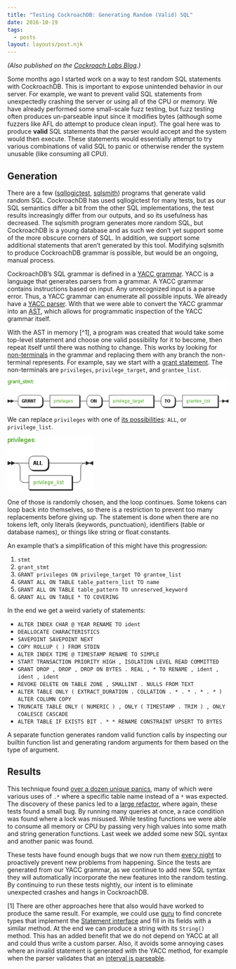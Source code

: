 ```yaml
---
title: "Testing CockroachDB: Generating Random (Valid) SQL"
date: 2016-10-19
tags:
  - posts
layout: layouts/post.njk
---
```


_(Also published on the [Cockroach Labs Blog](https://www.cockroachlabs.com/blog/testing-random-valid-sql-in-cockroachdb/).)_

Some months ago I started work on a way to test random SQL statements with CockroachDB. This is important to expose unintended behavior in our server. For example, we want to prevent valid SQL statements from unexpectedly crashing the server or using all of the CPU or memory. We have already performed some small-scale fuzz testing, but fuzz testing often produces un-parseable input since it modifies bytes (although some fuzzers like AFL do attempt to produce clean input). The goal here was to produce **valid** SQL statements that the parser would accept and the system would then execute. These statements would essentially attempt to try various combinations of valid SQL to panic or otherwise render the system unusable (like consuming all CPU).

## Generation

There are a few ([sqllogictest](https://www.sqlite.org/sqllogictest/doc/trunk/about.wiki), [sqlsmith](https://github.com/anse1/sqlsmith)) programs that generate valid random SQL. CockroachDB has used sqllogictest for many tests, but as our SQL semantics differ a bit from the other SQL implementations, the test results increasingly differ from our outputs, and so its usefulness has decreased. The sqlsmith program generates more random SQL, but CockroachDB is a young database and as such we don’t yet support some of the more obscure corners of SQL. In addition, we support some additional statements that aren’t generated by this tool. Modifying sqlsmith to produce CockroachDB grammar is possible, but would be an ongoing, manual process.

CockroachDB’s SQL grammar is defined in a [YACC grammar](https://github.com/cockroachdb/cockroach/blob/develop/sql/parser/sql.y). YACC is a language that generates parsers from a grammar. A YACC grammar contains instructions based on input. Any unrecognized input is a parse error. Thus, a YACC grammar can enumerate all possible inputs. We already have a [YACC parser](https://www.cockroachlabs.com/blog/efficient-documentation-using-sql-grammar-diagrams/). With that we were able to convert the YACC grammar into an [AST](https://en.wikipedia.org/wiki/Abstract_syntax_tree), which allows for programmatic inspection of the YACC grammar itself.

With the AST in memory [^1], a program was created that would take some top-level statement and choose one valid possibility for it to become, then repeat itself until there was nothing to change. This works by looking for [non-terminals](https://en.wikipedia.org/wiki/Terminal_and_nonterminal_symbols#Nonterminal_symbols) in the grammar and replacing them with any branch the non-terminal represents. For example, say we start with a [grant statement](https://www.cockroachlabs.com/docs/sql-grammar.html#grant_stmt). The non-terminals are `privileges`, `privilege_target`, and `grantee_list`.

<img src="/public/images/grant.png" alt="grant grammar diagram">

We can replace `privileges` with one of [its possibilities](https://www.cockroachlabs.com/docs/sql-grammar.html#privileges): `ALL`, or `privilege_list`.

<img src="/public/images/privileges.png" alt="privileges grammar diagram">

One of those is randomly chosen, and the loop continues. Some tokens can loop back into themselves, so there is a restriction to prevent too many replacements before giving up. The statement is done when there are no tokens left, only literals (keywords, punctuation), identifiers (table or database names), or things like string or float constants.

An example that’s a simplification of this might have this progression:

1. `stmt`
1. `grant_stmt`
1. `GRANT privileges ON privilege_target TO grantee_list`
1. `GRANT ALL ON TABLE table_pattern_list TO name`
1. `GRANT ALL ON TABLE table_pattern TO unreserved_keyword`
1. `GRANT ALL ON TABLE * TO COVERING`

In the end we get a weird variety of statements:

- `ALTER INDEX CHAR @ YEAR RENAME TO ident`
- `DEALLOCATE CHARACTERISTICS`
- `SAVEPOINT SAVEPOINT NEXT`
- `COPY ROLLUP ( ) FROM STDIN`
- `ALTER INDEX TIME @ TIMESTAMP RENAME TO SIMPLE`
- `START TRANSACTION PRIORITY HIGH , ISOLATION LEVEL READ COMMITTED`
- `GRANT DROP , DROP , DROP ON BYTES . REAL , * TO RENAME , ident , ident , ident`
- `REVOKE DELETE ON TABLE ZONE , SMALLINT . NULLS FROM TEXT`
- `ALTER TABLE ONLY ( EXTRACT_DURATION . COLLATION . * . * . * . * ) ALTER COLUMN COPY`
- `TRUNCATE TABLE ONLY ( NUMERIC ) , ONLY ( TIMESTAMP . TRIM ) , ONLY COALESCE CASCADE`
- `ALTER TABLE IF EXISTS BIT . * * RENAME CONSTRAINT UPSERT TO BYTES`

A separate function generates random valid function calls by inspecting our builtin function list and generating random arguments for them based on the type of argument.

## Results

This technique found [over a dozen unique panics](https://github.com/cockroachdb/cockroach/issues?utf8=%E2%9C%93&q=is%3Aissue%20RSG), many of which were various uses of `.*` where a specific table name instead of a `*` was expected. The discovery of these panics led to a [large refactor](https://www.cockroachlabs.com/blog/squashing-a-schroedinbug-with-strong-typing/), where again, these tests found a small bug. By running many queries at once, a race condition was found where a lock was misused. While testing functions we were able to consume all memory or CPU by passing very high values into some math and string generation functions. Last week we added some new SQL syntax and another panic was found.

These tests have found enough bugs that we now run them [every night](https://teamcity.cockroachdb.com/viewType.html?buildTypeId=Cockroach_Nightlies_RandomSyntaxTests&branch_Cockroach_Nightlies=develop&tab=buildTypeStatusDiv&guest=true) to proactively prevent new problems from happening. Since the tests are generated from our YACC grammar, as we continue to add new SQL syntax they will automatically incorporate the new features into the random testing. By continuing to run these tests nightly, our intent is to eliminate unexpected crashes and hangs in CockroachDB.

[1] There are other approaches here that also would have worked to produce the same result. For example, we could use [guru](https://docs.google.com/document/d/1_Y9xCEMj5S-7rv2ooHpZNH15JgRT5iM742gJkw5LtmQ/edit) to find concrete types that implement the [Statement interface](https://godoc.org/github.com/cockroachdb/cockroach/pkg/sql/parser#Statement) and fill in its fields with a similar method. At the end we can produce a string with its `String()` method. This has an added benefit that we do not depend on YACC at all and could thus write a custom parser. Also, it avoids some annoying cases where an invalid statement is generated with the YACC method, for example when the parser validates that an [interval is parseable](https://github.com/cockroachdb/cockroach/blob/511ded9ae509bb42438021a2427e283f7a8b5d09/pkg/sql/parser/sql.y#L1403).
